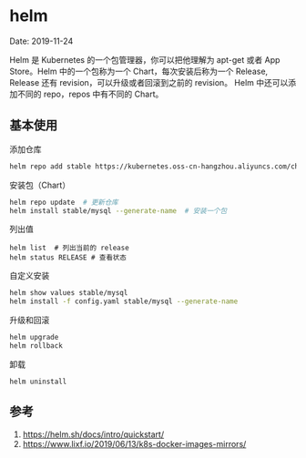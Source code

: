 # helm

Date: 2019-11-24

Helm 是 Kubernetes 的一个包管理器，你可以把他理解为 apt-get 或者 App Store。Helm 中的一个包称为一个 Chart，每次安装后称为一个 Release, Release 还有 revision，可以升级或者回滚到之前的 revision。 Helm 中还可以添加不同的 repo，repos 中有不同的 Chart。

## 基本使用

添加仓库

```sh
helm repo add stable https://kubernetes.oss-cn-hangzhou.aliyuncs.com/charts  # 国内镜像
```

安装包（Chart）

```sh
helm repo update  # 更新仓库
helm install stable/mysql --generate-name  # 安装一个包
```

列出值

```
helm list  # 列出当前的 release
helm status RELEASE # 查看状态
```

自定义安装

```sh
helm show values stable/mysql
helm install -f config.yaml stable/mysql --generate-name
```

升级和回滚

```sh
helm upgrade
helm rollback
```


卸载

```
helm uninstall
```


## 参考

1. https://helm.sh/docs/intro/quickstart/
2. https://www.lixf.io/2019/06/13/k8s-docker-images-mirrors/
